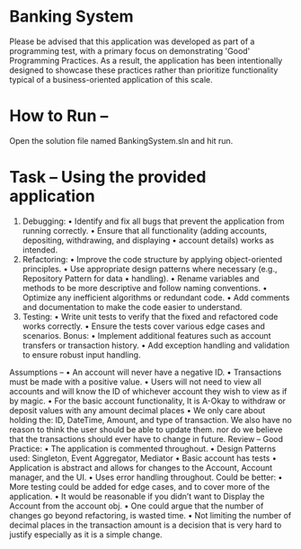 # Banking System
Please be advised that this application was developed as part of a programming test, with a primary focus on demonstrating 'Good' Programming Practices. As a result, the application has been intentionally designed to showcase these practices rather than prioritize functionality typical of a business-oriented application of this scale.

# How to Run –
Open the solution file named BankingSystem.sln and hit run.

# Task – Using the provided application
1. Debugging:
  •	Identify and fix all bugs that prevent the application from running correctly.
  •	Ensure that all functionality (adding accounts, depositing, withdrawing, and displaying
  •	account details) works as intended.
2. Refactoring:
  •	Improve the code structure by applying object-oriented principles.
  •	Use appropriate design patterns where necessary (e.g., Repository Pattern for data
  •	handling).
  •	Rename variables and methods to be more descriptive and follow naming conventions.
  •	Optimize any inefficient algorithms or redundant code.
  •	Add comments and documentation to make the code easier to understand.
3. Testing:
  •	Write unit tests to verify that the fixed and refactored code works correctly.
  •	Ensure the tests cover various edge cases and scenarios.
Bonus: 
  •	Implement additional features such as account transfers or transaction history. 
  •	Add exception handling and validation to ensure robust input handling.

Assumptions – 
  •	An account will never have a negative ID.
  •	Transactions must be made with a positive value.
  •	Users will not need to view all accounts and will know the ID of whichever account they wish to view as if by magic.
  •	For the basic account functionality, It is A-Okay to withdraw or deposit values with any amount decimal places
  •	We only care about holding the: ID, DateTime, Amount, and type of transaction. We also have no reason to think the user should be able to update them. nor do we believe that the transactions should ever have to change in future. 
Review – 
Good Practice:
  •	The application is commented throughout.
  •	Design Patterns used: Singleton, Event Aggregator, Mediator
  •	Basic account has tests
  •	Application is abstract and allows for changes to the Account, Account manager, and the UI.
  •	Uses error handling throughout.
Could be better:
  •	More testing could be added for edge cases, and to cover more of the application. 
  •	It would be reasonable if you didn’t want to Display the Account from the account obj.
  •	One could argue that the number of changes go beyond refactoring, is wasted time.
  •	Not limiting the number of decimal places in the transaction amount is a decision that is very hard to justify especially as it is a simple change. 
